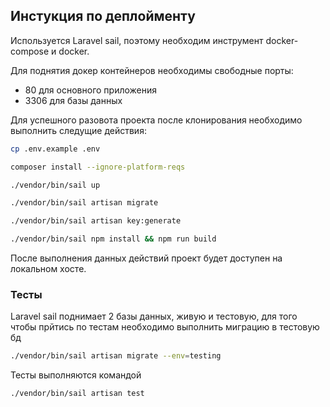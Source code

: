 ## Инстукция по деплойменту

Используется Laravel sail, поэтому необходим инструмент docker-compose и docker. 

Для поднятия докер контейнеров необходимы свободные порты:
- 80 для основного приложения
- 3306 для базы данных

Для успешного разовота проекта после клонирования необходимо выполнить следущие действия:

```bash
cp .env.example .env

composer install --ignore-platform-reqs

./vendor/bin/sail up

./vendor/bin/sail artisan migrate

./vendor/bin/sail artisan key:generate

./vendor/bin/sail npm install && npm run build 
```

После выполнения данных действий проект будет доступен на локальном хосте.

### Тесты

Laravel sail поднимает 2 базы данных, живую и тестовую, для того чтобы прйтись по тестам необходимо выполнить миграцию в тестовую бд

```bash
./vendor/bin/sail artisan migrate --env=testing
```

Тесты выполняются командой
```bash
./vendor/bin/sail artisan test
```
